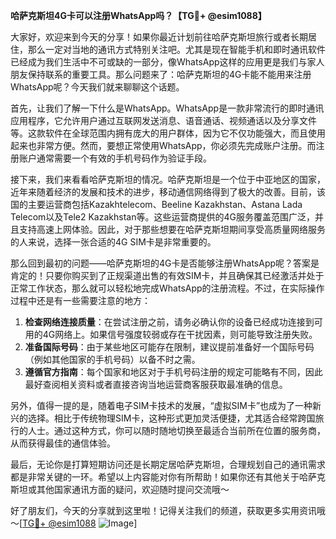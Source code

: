 **哈萨克斯坦4G卡可以注册WhatsApp吗？【TG💪+ @esim1088】**

大家好，欢迎来到今天的分享！如果你最近计划前往哈萨克斯坦旅行或者长期居住，那么一定对当地的通讯方式特别关注吧。尤其是现在智能手机和即时通讯软件已经成为我们生活中不可或缺的一部分，像WhatsApp这样的应用更是我们与家人朋友保持联系的重要工具。那么问题来了：哈萨克斯坦的4G卡能不能用来注册WhatsApp呢？今天我们就来聊聊这个话题。

首先，让我们了解一下什么是WhatsApp。WhatsApp是一款非常流行的即时通讯应用程序，它允许用户通过互联网发送消息、语音通话、视频通话以及分享文件等。这款软件在全球范围内拥有庞大的用户群体，因为它不仅功能强大，而且使用起来也非常方便。然而，要想正常使用WhatsApp，你必须先完成账户注册。而注册账户通常需要一个有效的手机号码作为验证手段。

接下来，我们来看看哈萨克斯坦的情况。哈萨克斯坦是一个位于中亚地区的国家，近年来随着经济的发展和技术的进步，移动通信网络得到了极大的改善。目前，该国的主要运营商包括Kazakhtelecom、Beeline Kazakhstan、Astana Lada Telecom以及Tele2 Kazakhstan等。这些运营商提供的4G服务覆盖范围广泛，并且支持高速上网体验。因此，对于那些想要在哈萨克斯坦期间享受高质量网络服务的人来说，选择一张合适的4G SIM卡是非常重要的。

那么回到最初的问题——哈萨克斯坦的4G卡是否能够注册WhatsApp呢？答案是肯定的！只要你购买到了正规渠道出售的有效SIM卡，并且确保其已经激活并处于正常工作状态，那么就可以轻松地完成WhatsApp的注册流程。不过，在实际操作过程中还是有一些需要注意的地方：

1. **检查网络连接质量**：在尝试注册之前，请务必确认你的设备已经成功连接到可用的4G网络上。如果信号强度较弱或存在干扰因素，则可能导致注册失败。
2. **准备国际号码**：由于某些地区可能存在限制，建议提前准备好一个国际号码（例如其他国家的手机号码）以备不时之需。
3. **遵循官方指南**：每个国家和地区对于手机号码注册的规定可能略有不同，因此最好查阅相关资料或者直接咨询当地运营商客服获取最准确的信息。

另外，值得一提的是，随着电子SIM卡技术的发展，“虚拟SIM卡”也成为了一种新兴的选择。相比于传统物理SIM卡，这种形式更加灵活便捷，尤其适合经常跨国旅行的人士。通过这种方式，你可以随时随地切换至最适合当前所在位置的服务商，从而获得最佳的通信体验。

最后，无论你是打算短期访问还是长期定居哈萨克斯坦，合理规划自己的通讯需求都是非常关键的一环。希望以上内容能对你有所帮助！如果你还有其他关于哈萨克斯坦或其他国家通讯方面的疑问，欢迎随时提问交流哦～

好了朋友们，今天的分享就到这里啦！记得关注我们的频道，获取更多实用资讯哦～[[TG💪+ @esim1088](https://t.me/s/esim1088) ![Image](https://i.postimg.cc/4NQfJmqS/Snipaste-2025-05-13-00-14-12.png)]